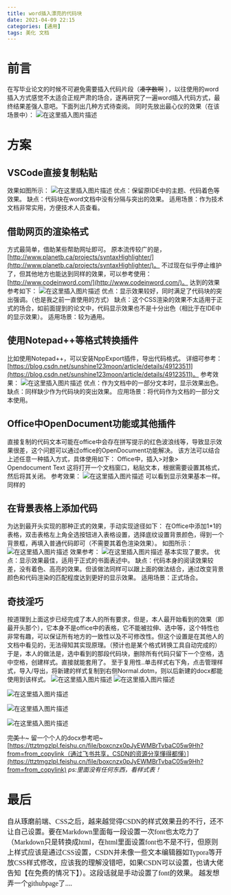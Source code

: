 ```yaml
---
title: word插入漂亮的代码块
date: 2021-04-09 22:15
categories: [通用]
tags: 美化 文档
---
```

# 前言

在写毕业论文的时候不可避免需要插入代码片段（~~凑字数啊~~ ），以往使用的word插入方式感觉不太适合正规严肃的场合，遂再研究了一遍word插入代码方式，最终结果差强人意吧。下面列出几种方式待查阅。
同时先放出最心仪的效果（在该场景中）：
![在这里插入图片描述](https://img-blog.csdnimg.cn/2021040921435671.png?x-oss-process=image/watermark,type_ZmFuZ3poZW5naGVpdGk,shadow_10,text_aHR0cHM6Ly9ibG9nLmNzZG4ubmV0L0FsZXphbg==,size_16,color_FFFFFF,t_70)

# 方案

## VSCode直接复制粘贴

效果如图所示：
![在这里插入图片描述](https://img-blog.csdnimg.cn/20210409212810806.png?x-oss-process=image/watermark,type_ZmFuZ3poZW5naGVpdGk,shadow_10,text_aHR0cHM6Ly9ibG9nLmNzZG4ubmV0L0FsZXphbg==,size_16,color_FFFFFF,t_70)
优点：保留原IDE中的主题、代码着色等效果。
缺点：代码块在word文档中没有分隔与突出的效果。
适用场景：作为技术文档非常实用，方便技术人员查看。

## 借助网页的渲染格式

方式最简单，借助某些帮助网址即可。
原本流传较广的是，[http://www.planetb.ca/projects/syntaxHighlighter/](http://www.planetb.ca/projects/syntaxHighlighter/)。
不过现在似乎停止维护了，但其他地方也能达到同样的效果，可以参考使用：[http://www.codeinword.com/](http://www.codeinword.com/)。
达到的效果参考如下：
![在这里插入图片描述](https://img-blog.csdnimg.cn/20210409214105807.png?x-oss-process=image/watermark,type_ZmFuZ3poZW5naGVpdGk,shadow_10,text_aHR0cHM6Ly9ibG9nLmNzZG4ubmV0L0FsZXphbg==,size_16,color_FFFFFF,t_70)
优点：显示效果较好，同时满足了代码块的突出强调。（也是我之前一直使用的方式）
缺点：这个CSS渲染的效果不太适用于正式的场合，如前面提到的论文中，代码显示效果也不是十分出色（相比于在IDE中的显示效果）。
适用场景：较为通用。

## 使用Notepad++等格式转换插件

比如使用Notepad++，可以安装NppExport插件，导出代码格式。
详细可参考：[https://blog.csdn.net/sunshine123moon/article/details/49123511](https://blog.csdn.net/sunshine123moon/article/details/49123511)。
参考效果：
![在这里插入图片描述](https://img-blog.csdnimg.cn/2021040921331933.png?x-oss-process=image/watermark,type_ZmFuZ3poZW5naGVpdGk,shadow_10,text_aHR0cHM6Ly9ibG9nLmNzZG4ubmV0L0FsZXphbg==,size_16,color_FFFFFF,t_70)
优点：作为文档中的一部分文本时，显示效果出色。
缺点：同样缺少作为代码块的突出效果。
应用场景：将代码作为文档的一部分文本使用。

## Office中OpenDocument功能或其他插件

直接复制的代码文本可能在office中会存在拼写提示的红色波浪线等，导致显示效果很差，这个问题可以通过office的OpenDocument功能解决。
该方法可以结合上述任意一种插入方式，具体使用如下：
Office中，插入>对象> Opendocument Text
这将打开一个文档窗口，粘贴文本，根据需要设置其格式，然后将其关闭。
参考效果：
![在这里插入图片描述](https://img-blog.csdnimg.cn/2021040921474747.png?x-oss-process=image/watermark,type_ZmFuZ3poZW5naGVpdGk,shadow_10,text_aHR0cHM6Ly9ibG9nLmNzZG4ubmV0L0FsZXphbg==,size_16,color_FFFFFF,t_70)
可以看到显示效果基本一样。
同样的

## 在背景表格上添加代码

为达到最开头实现的那种正式的效果，手动实现途径如下：
在Office中添加1*1的表格，双击表格左上角全选按钮进入表格设置，选择底纹设置背景颜色，得到一个背景框，再填入普通代码即可（不需要其着色渲染效果）。
如图所示：
![在这里插入图片描述](https://img-blog.csdnimg.cn/20210409215354814.png?x-oss-process=image/watermark,type_ZmFuZ3poZW5naGVpdGk,shadow_10,text_aHR0cHM6Ly9ibG9nLmNzZG4ubmV0L0FsZXphbg==,size_16,color_FFFFFF,t_70)
效果参考：
![在这里插入图片描述](https://img-blog.csdnimg.cn/20210409215419604.png?x-oss-process=image/watermark,type_ZmFuZ3poZW5naGVpdGk,shadow_10,text_aHR0cHM6Ly9ibG9nLmNzZG4ubmV0L0FsZXphbg==,size_16,color_FFFFFF,t_70)
基本实现了要求。
优点：显示效果最佳，适用于正式的书面表述中。
缺点：代码本身的阅读效果较差，没有着色、高亮的效果。但该做法同样可以跟上面的做法结合，通过改变背景颜色和代码渲染的匹配程度达到更好的显示效果。
适用场景：正式场合。

## 奇技淫巧

按道理到上面这步已经完成了本人的所有要求，但是，本人最开始看到的效果（即最开头那个），它本身不是office中的表格，它不能被拉伸、选中等，这个特性也非常有趣，可以保证所有地方的一致性以及不可修改性。但这个设置是在其他人的文档中看见的，无法得知其实现原理。（预计也是某个格式转换工具自动完成的）
于是，本人的做法是，选中看到的那段代码块，删除所有代码只留下一个空格，选中空格，创建样式。直接就能套用了。
至于复用性..单击样式右下角，点击管理样式，导入/导出，将新建的样式复制到右侧Normal.dotm，则以后新建的docx都能使用到该样式。
![在这里插入图片描述](https://img-blog.csdnimg.cn/20210409220315335.png)
![在这里插入图片描述](https://img-blog.csdnimg.cn/20210409220430548.png)

![在这里插入图片描述](https://img-blog.csdnimg.cn/20210409220425851.png)

![在这里插入图片描述](https://img-blog.csdnimg.cn/20210409220415590.png?x-oss-process=image/watermark,type_ZmFuZ3poZW5naGVpdGk,shadow_10,text_aHR0cHM6Ly9ibG9nLmNzZG4ubmV0L0FsZXphbg==,size_16,color_FFFFFF,t_70)

![在这里插入图片描述](https://img-blog.csdnimg.cn/20210409220401611.png?x-oss-process=image/watermark,type_ZmFuZ3poZW5naGVpdGk,shadow_10,text_aHR0cHM6Ly9ibG9nLmNzZG4ubmV0L0FsZXphbg==,size_16,color_FFFFFF,t_70)

~~完美！~~~
留一个个人的docx参考吧~
[https://ttztmgzlpl.feishu.cn/file/boxcnzx0pJyEWMBrTvbaC05w9Hh?from=from_copylink（通过飞书共享，CSDN的资源分享懂得都懂）](https://ttztmgzlpl.feishu.cn/file/boxcnzx0pJyEWMBrTvbaC05w9Hh?from=from_copylink)
*ps:里面没有任何东西，看样式表！*

# 最后

<font face="Source Code Pro " size = 3>自从琢磨前端、CSS之后，越来越觉得CSDN的样式效果丑的不行，还不让自己设置。要在Markdown里面每一段设置一次font也太吃力了（Markdown只是转换成html，在html里面设置font也不是不行，但原则上样式应该是通过CSS设置，CSDN并未像一些文本编辑器如Typora等开放CSS样式修改，应该我的理解没错吧，如果CSDN可以设置，也请大佬告知【在免费的情况下】）。这段话就是手动设置了font的效果。
越发想弄一个githubpage了....
